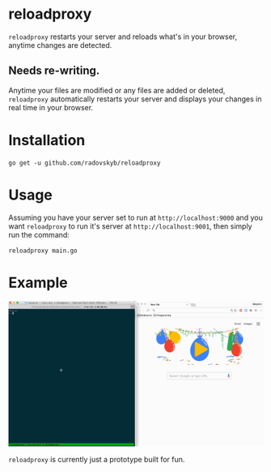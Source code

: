 # reloadproxy
`reloadproxy` restarts your server and reloads what's in your browser, anytime changes are detected.

## Needs re-writing.

Anytime your files are modified or any files are added or deleted, `reloadproxy` automatically restarts your server and displays your changes in real time in your browser.

# Installation

```shell
go get -u github.com/radovskyb/reloadproxy
```

# Usage

Assuming you have your server set to run at `http://localhost:9000` and you want `reloadproxy` to run it's server at `http://localhost:9001`, then simply run the command:
```shell
reloadproxy main.go
```

# Example

![reloadproxy.gif](https://github.com/radovskyb/reloadproxy/blob/master/reloadproxy.gif)

`reloadproxy` is currently just a prototype built for fun.
